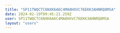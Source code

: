 ```yaml
---
title: "SP11TWQCTC6NXK6A6C4MA0HXVC76EKK3AHNRQ8MSA"
date: 2024-02-19T09:45:21.259Z
user: SP11TWQCTC6NXK6A6C4MA0HXVC76EKK3AHNRQ8MSA
layout: "users"
---
```

    